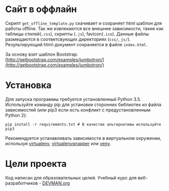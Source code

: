 # Сайт в оффлайн

Скрипт ```get_offline_template.py``` скачивает и сохраняет html шаблон для работы offline. Так же извлекаются все внешние зависимости, такие как таблицы стилей(```.css```), скрипты (```.js```), favicon(```.ico```). Данные файлы размещаются в соответсвующих директориях (```css/```, ```js/```). Результирующий  html-документ сохраняется в файле ```index.html```.   

За основу взят шаблон Bootstrap: [http://getbootstrap.com/examples/jumbotron/](http://getbootstrap.com/examples/jumbotron/)

# Установка

Для запуска программы требуется установленный Python 3.5.  
Используйте команду pip для установки сторонних библиотек из файла зависимостей (или pip3 если есть конфликт с предустановленным Python 2):
```
pip install -r requirements.txt # В качестве альтернативы используйте pip3
```
Рекомендуется устанавливать зависимости в виртуальном окружении, используя [virtualenv](https://github.com/pypa/virtualenv), [virtualenvwrapper](https://pypi.python.org/pypi/virtualenvwrapper) или [venv](https://docs.python.org/3/library/venv.html).


# Цели проекта

Код написан для образовательных целей. Учебный курс для веб-разработчиков - [DEVMAN.org](https://devman.org)
